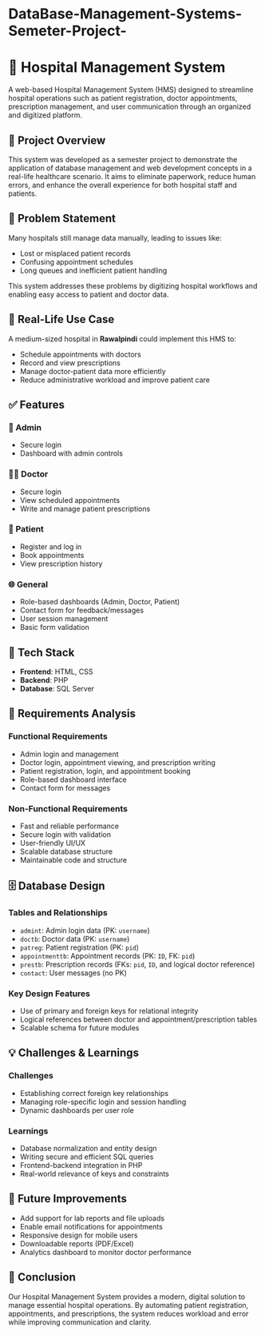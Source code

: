 # DataBase-Management-Systems-Semeter-Project-
# 🏥 Hospital Management System

A web-based Hospital Management System (HMS) designed to streamline hospital operations such as patient registration, doctor appointments, prescription management, and user communication through an organized and digitized platform.

## 📌 Project Overview

This system was developed as a semester project to demonstrate the application of database management and web development concepts in a real-life healthcare scenario. It aims to eliminate paperwork, reduce human errors, and enhance the overall experience for both hospital staff and patients.

## 🚩 Problem Statement

Many hospitals still manage data manually, leading to issues like:
- Lost or misplaced patient records
- Confusing appointment schedules
- Long queues and inefficient patient handling

This system addresses these problems by digitizing hospital workflows and enabling easy access to patient and doctor data.

## 🏥 Real-Life Use Case

A medium-sized hospital in **Rawalpindi** could implement this HMS to:
- Schedule appointments with doctors
- Record and view prescriptions
- Manage doctor-patient data more efficiently
- Reduce administrative workload and improve patient care

## ✅ Features

### 👤 Admin
- Secure login
- Dashboard with admin controls

### 🧑‍⚕️ Doctor
- Secure login
- View scheduled appointments
- Write and manage patient prescriptions

### 🧑 Patient
- Register and log in
- Book appointments
- View prescription history

### 🌐 General
- Role-based dashboards (Admin, Doctor, Patient)
- Contact form for feedback/messages
- User session management
- Basic form validation

## 🔧 Tech Stack

- **Frontend**: HTML, CSS
- **Backend**: PHP
- **Database**: SQL Server

## 🧠 Requirements Analysis

### Functional Requirements
- Admin login and management
- Doctor login, appointment viewing, and prescription writing
- Patient registration, login, and appointment booking
- Role-based dashboard interface
- Contact form for messages

### Non-Functional Requirements
- Fast and reliable performance
- Secure login with validation
- User-friendly UI/UX
- Scalable database structure
- Maintainable code and structure

## 🗄️ Database Design

### Tables and Relationships

- `admint`: Admin login data (PK: `username`)
- `doctb`: Doctor data (PK: `username`)
- `patreg`: Patient registration (PK: `pid`)
- `appointmenttb`: Appointment records (PK: `ID`, FK: `pid`)
- `prestb`: Prescription records (FKs: `pid`, `ID`, and logical doctor reference)
- `contact`: User messages (no PK)

### Key Design Features
- Use of primary and foreign keys for relational integrity
- Logical references between doctor and appointment/prescription tables
- Scalable schema for future modules

## 💡 Challenges & Learnings

### Challenges
- Establishing correct foreign key relationships
- Managing role-specific login and session handling
- Dynamic dashboards per user role

### Learnings
- Database normalization and entity design
- Writing secure and efficient SQL queries
- Frontend-backend integration in PHP
- Real-world relevance of keys and constraints

## 🔮 Future Improvements

- Add support for lab reports and file uploads
- Enable email notifications for appointments
- Responsive design for mobile users
- Downloadable reports (PDF/Excel)
- Analytics dashboard to monitor doctor performance

## 📌 Conclusion

Our Hospital Management System provides a modern, digital solution to manage essential hospital operations. By automating patient registration, appointments, and prescriptions, the system reduces workload and error while improving communication and clarity.


